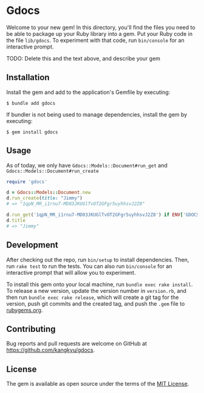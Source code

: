 # Gdocs

Welcome to your new gem! In this directory, you'll find the files you need to be able to package up your Ruby library into a gem. Put your Ruby code in the file `lib/gdocs`. To experiment with that code, run `bin/console` for an interactive prompt.

TODO: Delete this and the text above, and describe your gem

## Installation

Install the gem and add to the application's Gemfile by executing:

    $ bundle add gdocs

If bundler is not being used to manage dependencies, install the gem by executing:

    $ gem install gdocs

## Usage

As of today, we only have `Gdocs::Models::Document#run_get` and `Gdocs::Models::Document#run_create`
```rb
require 'gdocs'

d = Gdocs::Models::Document.new
d.run_create(title: "Jimmy")
# => "1qpN_MR_i1rnu7-MD03JKUGlTvOT2GFgr5uyhhsvJ2Z8"

d.run_get('1qpN_MR_i1rnu7-MD03JKUGlTvOT2GFgr5uyhhsvJ2Z8') if ENV['GDOCS_AUTH_TOKEN']
d.title
# => "Jimmy"
```

## Development

After checking out the repo, run `bin/setup` to install dependencies. Then, run `rake test` to run the tests. You can also run `bin/console` for an interactive prompt that will allow you to experiment.

To install this gem onto your local machine, run `bundle exec rake install`. To release a new version, update the version number in `version.rb`, and then run `bundle exec rake release`, which will create a git tag for the version, push git commits and the created tag, and push the `.gem` file to [rubygems.org](https://rubygems.org).

## Contributing

Bug reports and pull requests are welcome on GitHub at https://github.com/kangkyu/gdocs.

## License

The gem is available as open source under the terms of the [MIT License](https://opensource.org/licenses/MIT).
